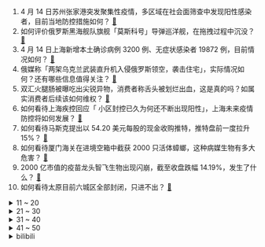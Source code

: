 1. 4 月 14 日苏州张家港突发聚集性疫情，多区域在社会面筛查中发现阳性感染者，目前当地防控措施如何？ [:link:](https://www.zhihu.com/question/527928834)
2. 如何评价俄罗斯黑海舰队旗舰「莫斯科号」导弹巡洋舰，在拖拽过程中沉没？ [:link:](https://www.zhihu.com/question/528028399)
3. 4 月 14 日上海新增本土确诊病例 3200 例、无症状感染者 19872 例，目前情况如何？ [:link:](https://www.zhihu.com/question/528032763)
4. 俄媒称「两架乌克兰武装直升机入侵俄罗斯领空，袭击住宅」，实际情况如何？还有哪些信息值得关注？ [:link:](https://www.zhihu.com/question/527966362)
5. 双汇火腿肠被曝吃出尖锐异物，消费者称舌头被划烂出血，这是真的吗？如属实消费者后续该如何维权？ [:link:](https://www.zhihu.com/question/527963398)
6. 如何看待上海疾控回应「 小区封控已久为何还不断出现阳性」，上海未来疫情防控将如何发展？ [:link:](https://www.zhihu.com/question/527850560)
7. 如何看待马斯克提出以 54.20 美元每股的现金收购推特，推特盘前一度拉升 15%？ [:link:](https://www.zhihu.com/question/527937424)
8. 如何看待厦门海关在进境空箱中截获 2000 只活体蟑螂，这种病媒生物有多大危害？ [:link:](https://www.zhihu.com/question/527885870)
9. 2000 亿市值的疫苗龙头智飞生物出现闪崩，截至收盘跌幅 14.19%，发生了什么？ [:link:](https://www.zhihu.com/question/527877206)
10. 如何看待太原目前六城区全部封闭，只进不出？ [:link:](https://www.zhihu.com/question/526335871)
<details>
<summary>11 ~ 20</summary>

11. 为什么感觉《哈利·波特》的世界观非常完整，到了《神奇动物》系列就漏洞百出了？ [:link:](https://www.zhihu.com/question/526883886)
12. 和男朋友发展太快正常吗？ [:link:](https://www.zhihu.com/question/521986178)
13. 上海网信办联合公安部门连续查处多起涉疫谣言，这起到了什么警示作用？ [:link:](https://www.zhihu.com/question/527757714)
14. 如何看待美国 2022 年 3 月 CPI 同比上涨 8.5%，创 40 年新高？ [:link:](https://www.zhihu.com/question/527548127)
15. 居家隔离期间洗发水用完了，洗面奶，洗洁精，洗衣液哪个能拿来救急？ [:link:](https://www.zhihu.com/question/526899868)
16. 上海崇明一商家销售 280 元蔬菜套餐，涉嫌哄抬价格被立案调查，这起到了哪些警示作用？ [:link:](https://www.zhihu.com/question/527889437)
17. 2022 上半年教师资格证笔试成绩已于 4 月 14 日晚 8 点公布，你考得怎么样？有哪些复习技巧？ [:link:](https://www.zhihu.com/question/527952721)
18. 如何看待「873 名优秀运动员获本科保送推荐，樊振东、朱易在列」，这对运动员们会产生什么影响？ [:link:](https://www.zhihu.com/question/527703296)
19. 27 岁宝妈求职被 HR 嫌年龄大，你如何看待这一现象？女性在职场中的年龄歧视该如何消解？ [:link:](https://www.zhihu.com/question/527927375)
20. 俄乌若真发生「顿巴斯决战」会怎么打？这场战役将对俄乌双方产生哪些影响？ [:link:](https://www.zhihu.com/question/527876123)
</details>
<details>
<summary>21 ~ 30</summary>

21. 上海虹口区卫健委确认干部钱文雄 12 日不幸身亡，还有哪些信息值得关注？ [:link:](https://www.zhihu.com/question/527922446)
22. 小朋友不愿意整理房间，因为「我的房间我自己住的舒服就可以」，如何回应？ [:link:](https://www.zhihu.com/question/527764298)
23. 哪些励志古诗词让你瞬间有力量？ [:link:](https://www.zhihu.com/question/526190047)
24. 高三学生如何在短时间内提高高考作文水平？如何收集新鲜的作文素材？ [:link:](https://www.zhihu.com/question/20545734)
25. 如何评价椰树集团再发争议招聘广告「入学就有车、有房、有高薪」？ [:link:](https://www.zhihu.com/question/527847120)
26. 五个同事决定计算他们的平均工资，在大家互相不告诉薪水的情况下，如何才能做到这一点？ [:link:](https://www.zhihu.com/question/60042833)
27. 豆瓣发布「饭圈」乱象治理专项行动的处罚公告，「豆瓣鹅组」被停用，将起到哪些作用？ [:link:](https://www.zhihu.com/question/527907455)
28. 上单老祖已经用主 W 盖伦上到大师，是否能说明这套玩法上分的可能性呢？ [:link:](https://www.zhihu.com/question/527344712)
29. 如何评价《原神》近期限时活动越来越精彩但是都是限时的，对于奋斗在一线的劳动者极不友好这种安排？ [:link:](https://www.zhihu.com/question/527887447)
30. 4 月 14 日天津新增 2 例本土阳性感染者，均系上海来津货车司机，目前情况如何？ [:link:](https://www.zhihu.com/question/527920741)
</details>
<details>
<summary>31 ~ 40</summary>

31. 四年恋爱分手，未来怎么办呢？ [:link:](https://www.zhihu.com/question/527848070)
32. 2022 KPL 春季赛 XYG 3:2 eStarPro 进入季后赛，如何评价这场比赛？ [:link:](https://www.zhihu.com/question/527941682)
33. 日产汽车提出的「永恒的日式未来主义」设计理念，应该如何理解？ [:link:](https://www.zhihu.com/question/527575542)
34. 都说工作要站在领导的角度看问题，但是不在其位，有时候很难知道领导是怎么想的，所以领导是如何看问题的？ [:link:](https://www.zhihu.com/question/523648625)
35. 4 月 14 日北京新增 2 例本土确诊，目前情况如何？ [:link:](https://www.zhihu.com/question/527912744)
36. 能跟我分享一下最近让你开心的事情吗？ [:link:](https://www.zhihu.com/question/527928765)
37. 《王者荣耀》S27赛季版本更新，有哪些改动值得关注？ [:link:](https://www.zhihu.com/question/527678931)
38. 很多人没技术没学历出国挣钱，做的是什么工作？ [:link:](https://www.zhihu.com/question/526282780)
39. 高考英语如何提到140分？ [:link:](https://www.zhihu.com/question/357234340)
40. 上专科是不是没有前途了? [:link:](https://www.zhihu.com/question/526916854)
</details>
<details>
<summary>41 ~ 50</summary>

41. 如果每天在 LeetCode 上刷一道题，一年之后会有什么变化？ [:link:](https://www.zhihu.com/question/317046234)
42. 本科毕业论文初稿怎么准备? [:link:](https://www.zhihu.com/question/518190562)
43. 女生一定要化妆才有人喜欢吗？ [:link:](https://www.zhihu.com/question/527640106)
44. 疫情期间食材有限的情况下，如何做出不重样的美食？ [:link:](https://www.zhihu.com/question/527536409)
45. 2022 年 618 显卡价格能跌破首发价吗？ [:link:](https://www.zhihu.com/question/522174282)
46. 为什么努力了，还是挣不到钱？ [:link:](https://www.zhihu.com/question/527316827)
47. 饶毅评梁建章的抗疫策略，认为不应只看统计学规律，还需考虑突变不确定性，「病毒越流行毒性越弱」是误解吗？ [:link:](https://www.zhihu.com/question/527714364)
48. 高中物理解题能用惯性力吗？ [:link:](https://www.zhihu.com/question/335358367)
49. 独董刘姝威表示，柔宇科技产线投片良率达 81.6％ ，建议各级政府「拯救柔宇」，哪些信息值得关注？ [:link:](https://www.zhihu.com/question/527700980)
50. 什么样的读书方法才能快速榨干一本书的所有知识，避免低效阅读呢？ [:link:](https://www.zhihu.com/question/377547324)
</details><details>
<summary>bilibili</summary>

1. 【谭乔寻人记】气 球 飞 走 了 [:link:](//www.bilibili.com/video/BV1yS4y1Y7s3)
2. 无人机扫描整座山！耗费30天，用10000张照片还原世界文化遗产 [:link:](//www.bilibili.com/video/BV1yS4y1w7V1)
3. 我要挑战一天投完500000个硬币！？ [:link:](//www.bilibili.com/video/BV1qY4y1h7Xz)
4. 【罗翔】嫖娼有犯罪记录吗？舅舅嫖娼被抓过会影响我考公务员吗？ [:link:](//www.bilibili.com/video/BV1S94y1d7A2)
5. 找对象最看重什么？90%的人都选错了？附心理咨询师甄选指南！ [:link:](//www.bilibili.com/video/BV1WS4y1Y7hZ)
6. 《原神》剧情PV-「歌仙逸话」 [:link:](//www.bilibili.com/video/BV1M5411S7Lg)
7. 小猫咪能有什么坏心眼 [:link:](//www.bilibili.com/video/BV15u411v7vW)
8. 太吓人了，无处不在的漏电，幸好找到原因 [:link:](//www.bilibili.com/video/BV1g94y1d7i5)
9. 每个人都能像电影里的重要角色：街拍小哥镜头下的路人们 [:link:](//www.bilibili.com/video/BV1GT4y1Y7Mu)
10. 你好，这是你的花!@重庆乐和乐都 [:link:](//www.bilibili.com/video/BV16Y4y1e7HL)
<details>
<summary>11 ~ 20</summary>

11. 这就是jojo吗？ [:link:](//www.bilibili.com/video/BV1c5411S7QF)
12. 高速行驶时被重达3.5公斤的铁块砸中到“肝脏破裂”他用他生命中的最后76秒中救下了24名乘客，向英雄致敬！ [:link:](//www.bilibili.com/video/BV1Zr4y1p7Yd)
13. 奶茶人生 [:link:](//www.bilibili.com/video/BV1D3411J7fp)
14. 天气太热，买个印度街头刨冰饮料解解渴。 [:link:](//www.bilibili.com/video/BV1CS4y1Y78Q)
15. 《孤勇者》985大学生摆烂填词版 献给摆烂中的你———东南大学特供版 [:link:](//www.bilibili.com/video/BV12541127nx)
16. 这玩意你学不会，我给你投币好叭？！？！？ [:link:](//www.bilibili.com/video/BV1N3411n7jf)
17. 离谱！故意亲女朋友亲一半就跑…撩她一天她急眼了？ [:link:](//www.bilibili.com/video/BV1XS4y1Y7dD)
18. 五阿哥弘昼：放飞自我的荒唐王爷，到底什么样？【雍正王朝】 [:link:](//www.bilibili.com/video/BV1FT4y1e73Z)
19. 我买了中国史上第三贵的奔驰 [:link:](//www.bilibili.com/video/BV1NF411G79g)
20. 孤勇者，但是听我说谢谢你❤ [:link:](//www.bilibili.com/video/BV1DF411u7V8)
</details>
<details>
<summary>21 ~ 30</summary>

21. 不是 现在直拍混剪都卷成这样了吗 [:link:](//www.bilibili.com/video/BV1XY411L7kN)
22. 【半佛】摸鱼之王刘慈欣 [:link:](//www.bilibili.com/video/BV1f94y1d7gA)
23. 这游戏...是挺刺激的 [:link:](//www.bilibili.com/video/BV1U94y1d71R)
24. 蓝天工作室的告别动画：松鼠斯克莱特终于吃到了橡果 [:link:](//www.bilibili.com/video/BV1WS4y1Y7YF)
25. 手在慢点就剩星期一了~~ [:link:](//www.bilibili.com/video/BV1k34y1x79q)
26. 一位小哥拿到了他的百万粉丝奖牌，这是他的笑容发生的变化 [:link:](//www.bilibili.com/video/BV1wY4y1p7Sy)
27. 电子咳嗽 [:link:](//www.bilibili.com/video/BV1q44y137DD)
28. 无人机+汽油桶=？？？？【汽油桶快乐阴人流#16】 [:link:](//www.bilibili.com/video/BV195411U7HA)
29. 原来打印机真的不能打印钞票 [:link:](//www.bilibili.com/video/BV1kr4y1p7Qa)
30. 这谁发明的？一刀下去，审核直接馋哭！ [:link:](//www.bilibili.com/video/BV1F3411n7Yn)
</details>
<details>
<summary>31 ~ 40</summary>

31. 《明日方舟》EP - March On! [:link:](//www.bilibili.com/video/BV1q541127rm)
32. 杭州竟然有16元的自助，大鱼大肉随便吃！无广试吃员 [:link:](//www.bilibili.com/video/BV1fF411u7qP)
33. 大哥老鼠来了 [:link:](//www.bilibili.com/video/BV19u411C7Eh)
34. 我们又做了一个决定！ [:link:](//www.bilibili.com/video/BV14r4y1H78Q)
35. 在吗？剪个头发？祖师爷、梁朝伟那种～ [:link:](//www.bilibili.com/video/BV1kA4y197Vr)
36. 【老胡】开外挂反而被血虐？大神惩罚开挂玩家让人直呼解气！ [:link:](//www.bilibili.com/video/BV1N5411S73C)
37. 季后赛四大天王准备就绪 [:link:](//www.bilibili.com/video/BV16S4y1P7Q3)
38. 因《亮剑》剧组太穷，导演把司机拉来演戏，没想到却意外捧红了他 [:link:](//www.bilibili.com/video/BV1t34y1v7fQ)
39. 去吃苏格兰排名第一的餐厅 吃羊腿看日落 [:link:](//www.bilibili.com/video/BV1G44y157C5)
40. 【自律/励志】每天叫醒我的不是闹钟，是梦想 [:link:](//www.bilibili.com/video/BV1TZ4y1274C)
</details>
<details>
<summary>41 ~ 50</summary>

41. 用一只鸡做一桌菜，给我和猫过生日。 [:link:](//www.bilibili.com/video/BV1oY4y1e7ZC)
42. 山东大哥“无情铁手”做大肉壮馍，酥到掉渣，配大葱一口一个香 [:link:](//www.bilibili.com/video/BV1DF411u7Lg)
43. 试试睡前5分钟改善下腹部+腰间赘肉锻炼运动！ [:link:](//www.bilibili.com/video/BV1tL4y157YZ)
44. 猫咪因拿不起一支笔而气急败坏 [:link:](//www.bilibili.com/video/BV1pY4y1e7ao)
45. 【时长6小时31分】值得你单曲循环的100首宝藏热歌合集（戴上耳机 ♪ 原地起飞） [:link:](//www.bilibili.com/video/BV1fS4y1P7uM)
46. 猫德学院要变成猫德妇幼保健院了 [:link:](//www.bilibili.com/video/BV1sY4y1h7oU)
47. 【水果猎人】网络热门水果鉴定3 [:link:](//www.bilibili.com/video/BV1AY4y1p7v2)
48. 【王老菊】草飞剑法！ | 艾尔登法环EP.18 [:link:](//www.bilibili.com/video/BV1LT4y1Y7P3)
49. “我，甚至都反应不过来痛”八年感情，也就这样了... [:link:](//www.bilibili.com/video/BV1wu411y7yZ)
50. 花腿 [:link:](//www.bilibili.com/video/BV16L4y1j7J8)
</details>
<details>
<summary>51 ~ 60</summary>

51. 《 骂 人 的 小 猫 猫 增 加 了 》 [:link:](//www.bilibili.com/video/BV1AS4y1N7os)
52. 众志成城迎接未知挑战，齐心协力抵御前进阻碍 [:link:](//www.bilibili.com/video/BV1YY4y1i7hB)
53. 那就让我们祝星有野生日快乐吧！！ [:link:](//www.bilibili.com/video/BV1XS4y1w71n)
54. 【赵鹏】B站我来了！鬼畜视频可以直接@我了！ [:link:](//www.bilibili.com/video/BV1EZ4y1m7af)
55. 原来只需多看一眼包装，就能避开大部分的雷！ [:link:](//www.bilibili.com/video/BV1a94y1d7MV)
56. 13个你以为很便宜，实际上很贵的东西（第二弹） [:link:](//www.bilibili.com/video/BV1Vi4y1D78b)
57. 还是那首日不落漫不经心舞，大西们跟着节奏跳起来，这次有点魔性了吧！该火了吧……哈哈 [:link:](//www.bilibili.com/video/BV1Fu411v7F8)
58. 妈妈们的迷惑行为 [:link:](//www.bilibili.com/video/BV1sY4y1h75u)
59. 硬 核 劝 降4.0 [:link:](//www.bilibili.com/video/BV1b44y1V7Xf)
60. 24岁富士康厂妹人生第一台电脑，超开心，告别宿舍躺尸。 [:link:](//www.bilibili.com/video/BV1R34y1e7YX)
</details>
<details>
<summary>61 ~ 70</summary>

61. 母语羞涩是什么效应（梗）？ [:link:](//www.bilibili.com/video/BV1er4y1n7b1)
62. 大伟哥都不知道的原神技巧，一年半的研究成果！ [:link:](//www.bilibili.com/video/BV1aT4y1Y7sq)
63. 不同动物瞳孔形状对比，你见过哪几种 [:link:](//www.bilibili.com/video/BV1GY4y1e7nQ)
64. 这老师怎么玩不起啊…… [:link:](//www.bilibili.com/video/BV1ni4y1D7aa)
65. 14年前独具创意的射击游戏 很多人都玩过 [:link:](//www.bilibili.com/video/BV1ZZ4y127jF)
66. 【阿斗】节操掉满地！从没见过这么无厘头的喜剧电影，各种骚操作颠覆想象《王牌贱谍》 [:link:](//www.bilibili.com/video/BV1DS4y1w7y2)
67. 《武林外传》！！！它终于来了！ [:link:](//www.bilibili.com/video/BV14Y411E74z)
68. 律师复盘！北大法学院副院长车浩强势对线罗翔，收买被拐妇女罪法定刑应上调吗？ [:link:](//www.bilibili.com/video/BV1344y157Xf)
69. 《关于我在B站刷视频却被泼了一身水这件事》 [:link:](//www.bilibili.com/video/BV1QS4y1w7zR)
70. 我们第十次买来了一些网上艾特我们的玩具们... [:link:](//www.bilibili.com/video/BV1QY4y1e7tw)
</details>
<details>
<summary>71 ~ 80</summary>

71. 李云龙的老师长是什么人物？【毒舌的南瓜】 [:link:](//www.bilibili.com/video/BV1uT4y1e7NW)
72. 仙剑3主题曲，最强改编版 [:link:](//www.bilibili.com/video/BV18Z4y1U723)
73. 在海边露营，突然有陌生人闯进了我们的帐篷...... [:link:](//www.bilibili.com/video/BV1Nq4y1Y7oo)
74. 就是得显摆一下普通话你才信呗 [:link:](//www.bilibili.com/video/BV1KS4y1P7Ln)
75. 有饱给我发视频，说他们在辟谣。我一看，不太对劲吧！ [:link:](//www.bilibili.com/video/BV1Aq4y1Y7Fe)
76. 一碗水要端平 [:link:](//www.bilibili.com/video/BV1cS4y1N7a8)
77. 来自一个穷美食博主的隔离日记 [:link:](//www.bilibili.com/video/BV1i34y1x7DY)
78. 崩溃了，不想当楼长了...... [:link:](//www.bilibili.com/video/BV1C94y1Z7qL)
79. 我 的 畜 生 朋 友 4 [:link:](//www.bilibili.com/video/BV1rS4y1P73v)
80. 色不够了 [:link:](//www.bilibili.com/video/BV1jF411G7iF)
</details>
<details>
<summary>81 ~ 90</summary>

81. 出站口工作人员手拿喇叭提醒旅客黑车拉客，拉客人员在旁“顶风作案” [:link:](//www.bilibili.com/video/BV1xZ4y127Et)
82. 同城快递曲折的一生 [:link:](//www.bilibili.com/video/BV145411U7NZ)
83. “我总不能耗尽一生，只为等你一句有可能” [:link:](//www.bilibili.com/video/BV17Z4y127Nc)
84. 我 敢 打 丁 老 师 [:link:](//www.bilibili.com/video/BV1Hi4y1D7hz)
85. 上世纪奇奇怪怪的发明 [:link:](//www.bilibili.com/video/BV14Y4y1e7f2)
86. 当我把甄嬛传讲一半！外国男友差点报警！ [:link:](//www.bilibili.com/video/BV1uY4y1e7hq)
87. 忍无可忍无需再忍 [:link:](//www.bilibili.com/video/BV1S94y1d7Y3)
88. 我军激光武器和伪装技术泄露，CIA和BBC强强联手！ [:link:](//www.bilibili.com/video/BV19Z4y127z7)
89. 彭于晏 在小区开演唱会，有女业主呐喊彭于晏，结果彭于晏还回应了！我也想和彭于晏同个小区，现在赶去租房还来得及吗 [:link:](//www.bilibili.com/video/BV1734y1v7LB)
90. 大白骑马上门为村里老人送核酸试剂，骑马的不一定是王子，也有可能是大白！ [:link:](//www.bilibili.com/video/BV1C94y1Z7WK)
</details>
<details>
<summary>91 ~ 100</summary>

91. 对面有本事别推，我们是主播！ [:link:](//www.bilibili.com/video/BV1dr4y1n7QA)
92. 你是吃的呀！怎么能长成这样！ [:link:](//www.bilibili.com/video/BV1vS4y1Y7kx)
93. 见了我舍友，精神科主任连夜跑路 [:link:](//www.bilibili.com/video/BV1Ar4y1W76K)
94. 你被骗了，但是听我说谢谢你 [:link:](//www.bilibili.com/video/BV16u411C7wV)
95. 居家隔离现状 [:link:](//www.bilibili.com/video/BV1DL4y157K1)
96. 睡前两个动作，轻松解决圆肩驼背，挺拔做人【卓叔】 [:link:](//www.bilibili.com/video/BV1LS4y1Y7Cc)
97. 歪嘴龙王最新剧情曝光：战神卧底男足餐厅，海参跳海自尽！ [:link:](//www.bilibili.com/video/BV16T4y1Y7YS)
98. 【短的发布会】蓝厂疯了？vivo四位数价格发布蔡司折叠屏水桶旗舰！ [:link:](//www.bilibili.com/video/BV11A4y197W1)
99. 留学生质疑芬达橙双标，英国版配料表与中国不同 [:link:](//www.bilibili.com/video/BV1A44y157sg)
100. 【红警2】童年经典的背后，居然是恐怖的文化入侵！ [:link:](//www.bilibili.com/video/BV1ii4y1U7FR)
</details></details>